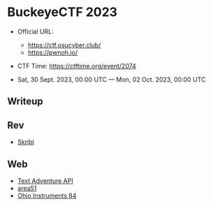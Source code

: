 # BuckeyeCTF 2023

- Official URL:
  - <https://ctf.osucyber.club/>
  - <https://pwnoh.io/>

- CTF Time: <https://ctftime.org/event/2074>
- Sat, 30 Sept. 2023, 00:00 UTC — Mon, 02 Oct. 2023, 00:00 UTC

## Writeup

## Rev

- [Skribl](./rev/Skribl/index.md)

## Web

- [Text Adventure API](./web/Text_Adventure_API/index.md)
- [area51](./web/area51/index.md)
- [Ohio Instruments 84](web//Ohio_Instruments_84/index.md)
